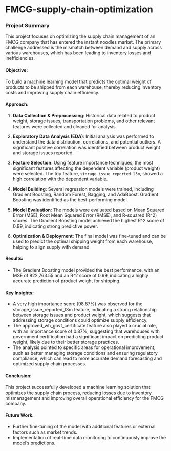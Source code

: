 # FMCG-supply-chain-optimization

### Project Summary 
This project focuses on optimizing the supply chain management of an FMCG company that has entered the instant noodles market. The primary challenge addressed is the mismatch between demand and supply across various warehouses, which has been leading to inventory losses and inefficiencies.

#### Objective:
To build a machine learning model that predicts the optimal weight of products to be shipped from each warehouse, thereby reducing inventory costs and improving supply chain efficiency.

#### Approach:
1. **Data Collection & Preprocessing**: Historical data related to product weight, storage issues, transportation problems, and other relevant features were collected and cleaned for analysis.

2. **Exploratory Data Analysis (EDA)**: Initial analysis was performed to understand the data distribution, correlations, and potential outliers. A significant positive correlation was identified between product weight and storage issues reported.

3. **Feature Selection**: Using feature importance techniques, the most significant features affecting the dependent variable (product weight) were selected. The top feature, `storage_issue_reported_l3m`, showed a high correlation with the dependent variable.

4. **Model Building**: Several regression models were trained, including Gradient Boosting, Random Forest, Bagging, and AdaBoost. Gradient Boosting was identified as the best-performing model.

5. **Model Evaluation**: The models were evaluated based on Mean Squared Error (MSE), Root Mean Squared Error (RMSE), and R-squared (R^2) scores. The Gradient Boosting model achieved the highest R^2 score of 0.99, indicating strong predictive power.

6. **Optimization & Deployment**: The final model was fine-tuned and can be used to predict the optimal shipping weight from each warehouse, helping to align supply with demand.

#### Results:
- The Gradient Boosting model provided the best performance, with an MSE of 822,763.55 and an R^2 score of 0.99, indicating a highly accurate prediction of product weight for shipping.

#### Key Insights:
- A very high importance score (98.87%) was observed for the storage_issue_reported_l3m feature, indicating a strong relationship between storage issues and product weight, which suggests that addressing storage conditions could optimize supply efficiency.
-  The approved_wh_govt_certificate feature also played a crucial role, with an importance score of 0.87%, suggesting that warehouses with government certification had a significant impact on predicting product weight, likely due to their better storage practices.
- The analysis pointed to specific areas for operational improvement, such as better managing storage conditions and ensuring regulatory compliance, which can lead to more accurate demand forecasting and optimized supply chain processes.

#### Conclusion:
This project successfully developed a machine learning solution that optimizes the supply chain process, reducing losses due to inventory mismanagement and improving overall operational efficiency for the FMCG company.

#### Future Work:
- Further fine-tuning of the model with additional features or external factors such as market trends.
- Implementation of real-time data monitoring to continuously improve the model’s predictions.

